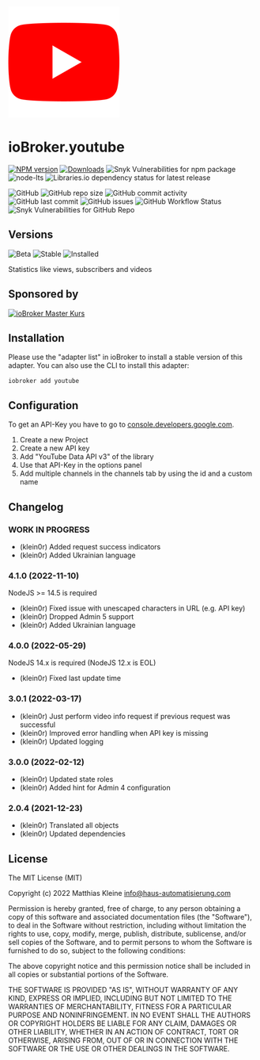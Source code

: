 ![Logo](admin/youtube.png)

# ioBroker.youtube

[![NPM version](https://img.shields.io/npm/v/iobroker.youtube?style=flat-square)](https://www.npmjs.com/package/iobroker.youtube)
[![Downloads](https://img.shields.io/npm/dm/iobroker.youtube?label=npm%20downloads&style=flat-square)](https://www.npmjs.com/package/iobroker.youtube)
![Snyk Vulnerabilities for npm package](https://img.shields.io/snyk/vulnerabilities/npm/iobroker.youtube?label=npm%20vulnerabilities&style=flat-square)
![node-lts](https://img.shields.io/node/v-lts/iobroker.youtube?style=flat-square)
![Libraries.io dependency status for latest release](https://img.shields.io/librariesio/release/npm/iobroker.youtube?label=npm%20dependencies&style=flat-square)

![GitHub](https://img.shields.io/github/license/klein0r/iobroker.youtube?style=flat-square)
![GitHub repo size](https://img.shields.io/github/repo-size/klein0r/iobroker.youtube?logo=github&style=flat-square)
![GitHub commit activity](https://img.shields.io/github/commit-activity/m/klein0r/iobroker.youtube?logo=github&style=flat-square)
![GitHub last commit](https://img.shields.io/github/last-commit/klein0r/iobroker.youtube?logo=github&style=flat-square)
![GitHub issues](https://img.shields.io/github/issues/klein0r/iobroker.youtube?logo=github&style=flat-square)
![GitHub Workflow Status](https://img.shields.io/github/workflow/status/klein0r/iobroker.youtube/Test%20and%20Release?label=Test%20and%20Release&logo=github&style=flat-square)
![Snyk Vulnerabilities for GitHub Repo](https://img.shields.io/snyk/vulnerabilities/github/klein0r/iobroker.youtube?label=repo%20vulnerabilities&logo=github&style=flat-square)

## Versions

![Beta](https://img.shields.io/npm/v/iobroker.youtube.svg?color=red&label=beta)
![Stable](http://iobroker.live/badges/youtube-stable.svg)
![Installed](http://iobroker.live/badges/youtube-installed.svg)

Statistics like views, subscribers and videos

## Sponsored by

[![ioBroker Master Kurs](https://haus-automatisierung.com/images/ads/ioBroker-Kurs.png)](https://haus-automatisierung.com/iobroker-kurs/?refid=iobroker-youtube)

## Installation

Please use the "adapter list" in ioBroker to install a stable version of this adapter. You can also use the CLI to install this adapter:

```
iobroker add youtube
```

## Configuration

To get an API-Key you have to go to [console.developers.google.com](https://console.developers.google.com/apis/dashboard).

1. Create a new Project
2. Create a new API key
3. Add "YouTube Data API v3" of the library
4. Use that API-Key in the options panel
5. Add multiple channels in the channels tab by using the id and a custom name

## Changelog

<!--
  Placeholder for the next version (at the beginning of the line):
  ### **WORK IN PROGRESS**
-->
### **WORK IN PROGRESS**

* (klein0r) Added request success indicators
* (klein0r) Added Ukrainian language

### 4.1.0 (2022-11-10)

NodeJS >= 14.5 is required

* (klein0r) Fixed issue with unescaped characters in URL (e.g. API key)
* (klein0r) Dropped Admin 5 support
* (klein0r) Added Ukrainian language

### 4.0.0 (2022-05-29)

NodeJS 14.x is required (NodeJS 12.x is EOL)

* (klein0r) Fixed last update time

### 3.0.1 (2022-03-17)

* (klein0r) Just perform video info request if previous request was successful
* (klein0r) Improved error handling when API key is missing
* (klein0r) Updated logging

### 3.0.0 (2022-02-12)

* (klein0r) Updated state roles
* (klein0r) Added hint for Admin 4 configuration

### 2.0.4 (2021-12-23)

* (klein0r) Translated all objects
* (klein0r) Updated dependencies

## License

The MIT License (MIT)

Copyright (c) 2022 Matthias Kleine <info@haus-automatisierung.com>

Permission is hereby granted, free of charge, to any person obtaining a copy
of this software and associated documentation files (the "Software"), to deal
in the Software without restriction, including without limitation the rights
to use, copy, modify, merge, publish, distribute, sublicense, and/or sell
copies of the Software, and to permit persons to whom the Software is
furnished to do so, subject to the following conditions:

The above copyright notice and this permission notice shall be included in
all copies or substantial portions of the Software.

THE SOFTWARE IS PROVIDED "AS IS", WITHOUT WARRANTY OF ANY KIND, EXPRESS OR
IMPLIED, INCLUDING BUT NOT LIMITED TO THE WARRANTIES OF MERCHANTABILITY,
FITNESS FOR A PARTICULAR PURPOSE AND NONINFRINGEMENT. IN NO EVENT SHALL THE
AUTHORS OR COPYRIGHT HOLDERS BE LIABLE FOR ANY CLAIM, DAMAGES OR OTHER
LIABILITY, WHETHER IN AN ACTION OF CONTRACT, TORT OR OTHERWISE, ARISING FROM,
OUT OF OR IN CONNECTION WITH THE SOFTWARE OR THE USE OR OTHER DEALINGS IN
THE SOFTWARE.
